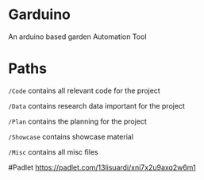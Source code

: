 # Garduino
An arduino based garden Automation Tool 

# Paths
`/Code` contains all relevant code for the project

`/Data` contains research data important for the project

`/Plan` contains the planning for the project

`/Showcase` contains showcase material

`/Misc` contains all misc files

#Padlet
https://padlet.com/13lisuardi/xni7x2u9axq2w6m1
